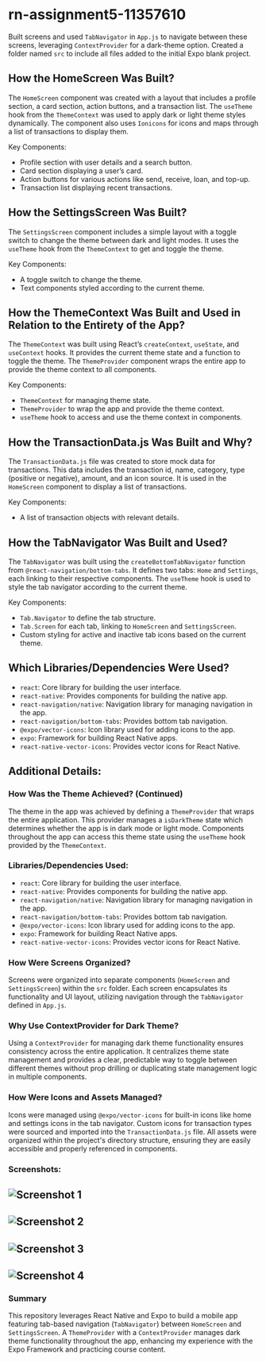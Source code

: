 # rn-assignment5-11357610

Built screens and used `TabNavigator` in `App.js` to navigate between these screens, leveraging `ContextProvider` for a dark-theme option. Created a folder named `src` to include all files added to the initial Expo blank project.

## How the HomeScreen Was Built?

The `HomeScreen` component was created with a layout that includes a profile section, a card section, action buttons, and a transaction list. The `useTheme` hook from the `ThemeContext` was used to apply dark or light theme styles dynamically. The component also uses `Ionicons` for icons and maps through a list of transactions to display them.

Key Components:
- Profile section with user details and a search button.
- Card section displaying a user’s card.
- Action buttons for various actions like send, receive, loan, and top-up.
- Transaction list displaying recent transactions.

## How the SettingsScreen Was Built?

The `SettingsScreen` component includes a simple layout with a toggle switch to change the theme between dark and light modes. It uses the `useTheme` hook from the `ThemeContext` to get and toggle the theme.

Key Components:
- A toggle switch to change the theme.
- Text components styled according to the current theme.

## How the ThemeContext Was Built and Used in Relation to the Entirety of the App?

The `ThemeContext` was built using React’s `createContext`, `useState`, and `useContext` hooks. It provides the current theme state and a function to toggle the theme. The `ThemeProvider` component wraps the entire app to provide the theme context to all components.

Key Components:
- `ThemeContext` for managing theme state.
- `ThemeProvider` to wrap the app and provide the theme context.
- `useTheme` hook to access and use the theme context in components.

## How the TransactionData.js Was Built and Why?

The `TransactionData.js` file was created to store mock data for transactions. This data includes the transaction id, name, category, type (positive or negative), amount, and an icon source. It is used in the `HomeScreen` component to display a list of transactions.

Key Components:
- A list of transaction objects with relevant details.

## How the TabNavigator Was Built and Used?

The `TabNavigator` was built using the `createBottomTabNavigator` function from `@react-navigation/bottom-tabs`. It defines two tabs: `Home` and `Settings`, each linking to their respective components. The `useTheme` hook is used to style the tab navigator according to the current theme.

Key Components:
- `Tab.Navigator` to define the tab structure.
- `Tab.Screen` for each tab, linking to `HomeScreen` and `SettingsScreen`.
- Custom styling for active and inactive tab icons based on the current theme.

## Which Libraries/Dependencies Were Used?

- `react`: Core library for building the user interface.
- `react-native`: Provides components for building the native app.
- `react-navigation/native`: Navigation library for managing navigation in the app.
- `react-navigation/bottom-tabs`: Provides bottom tab navigation.
- `@expo/vector-icons`: Icon library used for adding icons to the app.
- `expo`: Framework for building React Native apps.
- `react-native-vector-icons`: Provides vector icons for React Native.

## Additional Details:

### How Was the Theme Achieved? (Continued)

The theme in the app was achieved by defining a `ThemeProvider` that wraps the entire application. This provider manages a `isDarkTheme` state which determines whether the app is in dark mode or light mode. Components throughout the app can access this theme state using the `useTheme` hook provided by the `ThemeContext`.

### Libraries/Dependencies Used:

- `react`: Core library for building the user interface.
- `react-native`: Provides components for building the native app.
- `react-navigation/native`: Navigation library for managing navigation in the app.
- `react-navigation/bottom-tabs`: Provides bottom tab navigation.
- `@expo/vector-icons`: Icon library used for adding icons to the app.
- `expo`: Framework for building React Native apps.
- `react-native-vector-icons`: Provides vector icons for React Native.

### How Were Screens Organized?

Screens were organized into separate components (`HomeScreen` and `SettingsScreen`) within the `src` folder. Each screen encapsulates its functionality and UI layout, utilizing navigation through the `TabNavigator` defined in `App.js`.

### Why Use ContextProvider for Dark Theme?

Using a `ContextProvider` for managing dark theme functionality ensures consistency across the entire application. It centralizes theme state management and provides a clear, predictable way to toggle between different themes without prop drilling or duplicating state management logic in multiple components.

### How Were Icons and Assets Managed?

Icons were managed using `@expo/vector-icons` for built-in icons like home and settings icons in the tab navigator. Custom icons for transaction types were sourced and imported into the `TransactionData.js` file. All assets were organized within the project's directory structure, ensuring they are easily accessible and properly referenced in components.

### Screenshots:

![Screenshot 1](Wallet/assets/screenshot-light-homescreen.jpg)
---
![Screenshot 2](Wallet/assets/screenshot-light-settings-screen.jpg)
---
![Screenshot 3](Wallet\assets\screenshot-dark-home-screen.jpg)
---
![Screenshot 4](Wallet\assets\screenshot-dark-settings-screen.jpg)
---

### Summary

This repository leverages React Native and Expo to build a mobile app featuring tab-based navigation (`TabNavigator`) between `HomeScreen` and `SettingsScreen`. A `ThemeProvider` with a `ContextProvider` manages dark theme functionality throughout the app, enhancing my experience with the Expo Framework and practicing course content.

